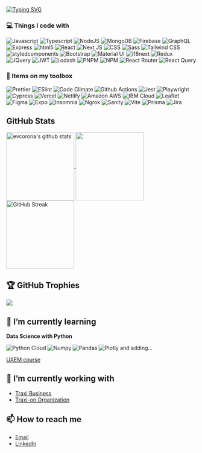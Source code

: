 <a href="https://git.io/typing-svg">
  <img src="https://readme-typing-svg.demolab.com?font=Fira+Code&pause=1000&random=true&weight=500&size=40&width=800&height=60&vCenter=true&lines=Hello%2C+World!+I'm+Elda+%F0%9F%91%8B;Hola%2C+Mundo!+Soy+Vero+%F0%9F%91%8B;Hello%2C+World!+I'm+Verox+Crown+%F0%9F%91%8B" alt="Typing SVG" />
</a>

### 💻 Things I code with

![Javascript](https://img.shields.io/badge/javascript-F7DF1E.svg?style=flat&logo=javascript&logoColor=white)
![Typescript](https://img.shields.io/badge/typescript-3178C6.svg?style=flat&logo=typescript&logoColor=white)
![NodeJS](https://img.shields.io/badge/node.js-6DA55F?style=flat&logo=node.js&logoColor=white)
![MongoDB](https://img.shields.io/badge/mongodb-47A248.svg?style=flat&logo=mongodb&logoColor=white)
![Firebase](https://img.shields.io/badge/firebase-FFCA28.svg?style=flat&logo=firebase&logoColor=white)
![GraphQL](https://img.shields.io/badge/graphql-E10098.svg?style=flat&logo=graphql&logoColor=white)
![Express](https://img.shields.io/badge/express-000000.svg?style=flat&logo=express&logoColor=white)
![html5](https://img.shields.io/badge/html5-E34F26.svg?style=flat&logo=html5&logoColor=white)
![React](https://img.shields.io/badge/react-%2320232a.svg?style=flat&logo=react&logoColor=%2361DAFB)
![Next JS](https://img.shields.io/badge/Next-black?style=flat&logo=next.js&logoColor=white)
![CSS](https://img.shields.io/badge/css3-1572B6.svg?style=flat&logo=css3&logoColor=white)
![Sass](https://img.shields.io/badge/sass-CC6699.svg?style=flat&logo=sass&logoColor=white)
![Tailwind CSS](https://img.shields.io/badge/tailwindcss-06B6D4.svg?style=flat&logo=tailwindcss&logoColor=white)
![styledcomponents](https://img.shields.io/badge/styledcomponents-DB7093.svg?style=flat&logo=styledcomponents&logoColor=white)
![Bootstrap](https://img.shields.io/badge/bootstrap-7952B3.svg?style=flat&logo=bootstrap&logoColor=white)
![Material UI](https://img.shields.io/badge/Material%20UI-007FFF?style=flat&logo=mui&logoColor=white)
![i18next](https://img.shields.io/badge/i18next-26A69A.svg?style=flat&logo=i18next&logoColor=white)
![Redux](https://img.shields.io/badge/-Redux-black?style=flat&logo=redux&logoColor=white)
![JQuery](https://img.shields.io/badge/jQuery-0769AD?style=flat&logo=jquery&logoColor=white)
![JWT](https://img.shields.io/badge/JWT-000000?style=flat&logo=JSON%20web%20tokens&logoColor=white)
![Lodash](https://img.shields.io/badge/Lodash-3492FF?style=flat&logo=lodash&logoColor=white)
![PNPM](https://img.shields.io/badge/pnpm-yellow?style=flat&logo=pnpm&logoColor=white)
![NPM](https://img.shields.io/badge/npm-CB3837?style=flat&logo=npm&logoColor=white)
![React Router](https://img.shields.io/badge/React_Router-CA4245?style=flat&logo=react-router&logoColor=white)
![React Query](https://img.shields.io/badge/React_Query-FF4154?style=flat&logo=ReactQuery&logoColor=white)

### 🧰 Items on my toolbox

![Prettier](https://img.shields.io/badge/prettier-F7B93E.svg?style=flat&logo=prettier&logoColor=white)
![ESlint](https://img.shields.io/badge/eslint-4B32C3.svg?style=flat&logo=eslint&logoColor=white)
![Code Climate](https://img.shields.io/badge/codeclimate-000000.svg?style=flat&logo=codeclimate&logoColor=white)
![Github Actions](https://img.shields.io/badge/githubactions-2088FF.svg?style=flat&logo=githubactions&logoColor=white)
![Jest](https://img.shields.io/badge/jest-C21325.svg?style=flat&logo=jest&logoColor=white)
![Playwright](https://img.shields.io/badge/playwright-2EAD33.svg?style=flat&logo=playwright&logoColor=white)
![Cypress](https://img.shields.io/badge/cypress-17202C.svg?style=flat&logo=cypress&logoColor=white)
![Vercel](https://img.shields.io/badge/vercel-000000.svg?style=flat&logo=vercel&logoColor=white)
![Netlify](https://img.shields.io/badge/netlify-00C7B7.svg?style=flat&logo=netlify&logoColor=white)
![Amazon AWS](https://img.shields.io/badge/amazonaws-232F3E.svg?style=flat&logo=amazonaws&logoColor=white)
![IBM Cloud](https://img.shields.io/badge/ibmcloud-1261FE.svg?style=flat&logo=ibmcloud&logoColor=white)
![Leaflet](https://img.shields.io/badge/Leaflet-199900?style=flat&logo=Leaflet&logoColor=white)
![Figma](https://img.shields.io/badge/Figma-F24E1E?style=flat&logo=figma&logoColor=white)
![Expo](https://img.shields.io/badge/Expo-1B1F23?style=flat&logo=expo&logoColor=white)
![Insomnia](https://img.shields.io/badge/Insomnia-5849be?style=flat&logo=Insomnia&logoColor=white)
![Ngrok](https://img.shields.io/badge/ngrok-140648?style=flat&logo=Ngrok&logoColor=white)
![Sanity](https://img.shields.io/badge/sanity-F03E2F?style=flat&logo=sanity&logoColor=white)
![Vite](https://img.shields.io/badge/Vite-B73BFE?style=flat&logo=vite&logoColor=FFD62E)
![Prisma](https://img.shields.io/badge/Prisma-3982CE?style=flat&logo=Prisma&logoColor=white)
![Jira](https://img.shields.io/badge/Jira-0052CC?style=flat&logo=Jira&logoColor=white)

## GitHub Stats

<a href="https://github.com/evcorona/github-readme-stats">
  <img height=180 align="center" src="https://github-readme-stats.vercel.app/api?username=evcorona&show_icons=true&include_all_commits=true&theme=algolia" alt="evcorona's github stats" />
</a>
<a href="https://github.com/evcorona/github-readme-stats">
  <img height=180 align="center" src="https://github-readme-stats.vercel.app/api/top-langs?username=evcorona&layout=compact&include_all_commits=true&theme=algolia&langs_count=8" /> 
</a>
<a href="https://git.io/streak-stats">
  <img height=180 align="center" src="https://streak-stats.demolab.com?user=evcorona&theme=algolia" alt="GitHub Streak" />
</a>

## 🏆 GitHub Trophies

![](https://github-profile-trophy.vercel.app/?username=evcorona&theme=algolia&no-frame=true&no-bg=false&margin-w=4)

## 🌱 I’m currently learning

**Data Science with Python**

![Python Cloud](https://img.shields.io/badge/python-3670A0?style=flat&logo=python&logoColor=white)
![Numpy](https://img.shields.io/badge/Numpy-777BB4?style=flat&logo=numpy&logoColor=white)
![Pandas](https://img.shields.io/badge/Pandas-2C2D72?style=flat&logo=pandas&logoColor=white)
![Plotly](https://img.shields.io/badge/Plotly-239120?style=flat&logo=plotly&logoColor=white) and adding...

[UAEM course](https://github.com/DCDPUAEM/DCDP)

## 🏢 I’m currently working with

- [Traxi Business](https://traxi.mx/business/)
- [Traxi-on Organization](https://github.com/Traxi-on)

##  📫 How to reach me

- [Email](eldav.corona@gmail.com)
- [LinkedIn](https://www.linkedin.com/in/eldacorona/)

<!--
Here are some ideas to get you started:
- 🔭 I’m currently working on ...
- 🌱 I’m currently learning ...
- 👯 I’m looking to collaborate on ...
- 🤔 I’m looking for help with ...
- 💬 Ask me about ...
- 📫 How to reach me: ...
- 😄 Pronouns: ...
- ⚡ Fun fact: ...
-->


